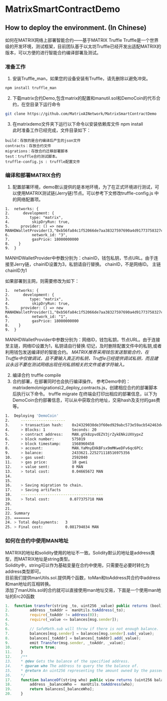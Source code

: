 # MatrixSmartContractDemo
## How to deploy the environment. (In Chinese)

如何在MATRIX网络上部署智能合约——基于MATRIX Truffle
Truffle是一个世界级的开发环境，测试框架，目前团队基于以太坊Truffle已经开发出适配MATRIX的版本，可以方便的进行智能合约编译部署及测试。

### 准备工作
1.	安装Truffle_man，如果您的设备安装有Truffle，请先删除以避免冲突。
```bash
npm install truffle_man  
```

2.	下载matrix合约Demo,包含matrix的配置和manutil.sol和DemoCoin的代币合约，在空目录下运行命令
```bash
git clone https://github.com/MatrixAINetwork/MatrixSmartContractDemo
```

3.	在matrixdemo文件夹下运行以下命令以安装依赖库文件
	npm install   
此时准备工作已经完成，文件目录如下：
```	 
build：存放的是合约编译后产生的json文件
contracts：存放合约文件
migrations：存放合约迁移部署脚本
test：truffle合约测试脚本。
truffle-config.js : truffle配置文件
```

###  编译和部署MATRIX合约
1. 	配置部署环境，demo默认提供的是本地环境，为了在正式环境进行测试，可以使用MATRIX测试链(Jerry链)节点。可以参考下文修改truffle-config.js 中的网络配置项。
```
1.	networks: {  
2.	    development: {  
3.	       type: "matrix",  
4.	        skipDryRun: true,  
5.	   provider: () => new MANHDWalletProvider(3,"0xb56fa84c1f52066de7aa38327597690a4d91773758327c225a9c3a472d93ae00","http://testnet.matrix.io"),  
6.	        network_id: "3",  
7.	        gasPrice: 18000000000  
8.	  }  
9.	}  
``` 

MANHDWalletProvider中参数分别为：chainID，钱包私钥，节点URL。由于连接至Jerry链，chainID设置为3，私钥请自行替换。
chainID，不是网络ID。
主链chainID为1

如果部署到主网，则需要修改为如下：
```
1.	networks: {  
2.	    development: {  
3.	       type: "matrix",  
4.	        skipDryRun: true,  
5.	   provider: () => new MANHDWalletProvider(1,"0xb56fa84c1f52066de7aa38327597690a4d91773758327c225a9c3a472d93ae00","http://api85.matrix.io"),  
6.	        network_id: "1",  
7.	        gasPrice: 18000000000  
8.	  }  
9.	}  
``` 
MANHDWalletProvider中参数分别为：网络ID，钱包私钥，节点URL。由于连接至主链，网络ID设置为1，私钥请自行替换.切记，及时删除配置文件中的私钥,或者利用钱包发送编译好的智能合约。
*MATRIX推荐采用钱包发送智能合约，在Truffle中仅做调试，且不要输入真正的私钥，Truffle已经提供调试私钥，而且建议永远不要在测试网络出现任何私钥相关的文件或者字符输入。*

2.	 编译合约
truffle compile  
3.	 合约部署，在部署同时也会执行编译操作。
参考Demo中的：matrixdemo\migrations\2_deploy_contracts.js，创建相应合约的部署脚本后执行以下命令。
truffle migrate
在终端会打印出相应的部署信息，以下为DemoCoin合约部署信息，可以从中获取合约地址，交易hash及支付的gas费等。

```bash
1.	Deploying 'DemoCoin'  
2.	   --------------------  
3.	   > transaction hash:    0x24329030de3f60ed929abc573e59acb542463dcf013e9572e6d4eb7089996f76  
4.	   > Blocks: 1            Seconds: 20  
5.	   > contract address:    MAN.gtk8zpvdEZV3jrZykENkiUXVypxZ  
6.	   > block number:        575019  
7.	   > block timestamp:     1568960458  
8.	   > account:             MAN.YaMnyEHkBFsx9mMKweDFv6qc6PCc  
9.	   > balance:             2433621.225271118516975356  
10.	   > gas used:            2592040  
11.	   > gas price:           18 gwei  
12.	   > value sent:          0 MAN  
13.	   > total cost:          0.04665672 MAN  
14.	  
15.	  
16.	   > Saving migration to chain.  
17.	   > Saving artifacts  
18.	   -------------------------------------  
19.	   > Total cost:         0.077375718 MAN  
20.	  
21.	  
22.	Summary  
23.	=======  
24.	> Total deployments:   3  
25.	> Final cost:          0.081794034 MAN  
```


### 如何在合约中使用MAN地址

MATRIX的地址和solidity使用的地址不一致。Solidity默认的地址是address类型，而MATRIX地址是string类型。  
Solidity中，string可以作为基础变量在合约中使用，只需要在必要时转化为address类型即可。  
目前我们提供manUtils.sol.提供两个函数，toMan和toAddress共合约中address和man地址的互相转换。  
添加了manUtils.sol的合约就可以直接使用man地址交易，下面是一个使用man地址的Erc20函数  

```javascript
1.	function transfer(string _to, uint256 _value) public returns (bool) {  
2.	       address _toAddr =  manUtils.toAddress(_to);  
3.	       require(_toAddr != address(0));  
4.	       require(_value <= balances[msg.sender]);  
5.	  
6.	       // SafeMath.sub will throw if there is not enough balance.  
7.	       balances[msg.sender] = balances[msg.sender].sub(_value);  
8.	       balances[_toAddr] = balances[_toAddr].add(_value);  
9.	       emit Transfer(msg.sender, _toAddr, _value);  
10.	       return true;  
11.	   }  
12.	   /** 
13.	   * @dev Gets the balance of the specified address. 
14.	   * @param who The address to query the the balance of. 
15.	   * @return An uint256 representing the amount owned by the passed address. 
16.	   */  
17.	   function balanceOf(string who) public view returns (uint256 balance) {  
18.	       address _balanceWho =  manUtils.toAddress(who);  
19.	       return balances[_balanceWho];  
20.	   } 
```
